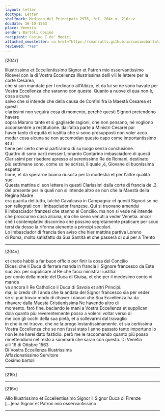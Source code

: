 ```yaml
---
layout: letter
doctype: Letter
shelfmark: Mediceo del Principato 2976, fol. 204r-v, 216r-v
docdate: 16-10-1563
place: Venezia
sender: Bartoli Cosimo
recipient: Cosimo I de' Medici
attached_newsletter: <a href="https://smansutti.github.io/cosimobartoli/texts/3079_054/">3079_054</a>
reviewed: "Yes"
---
```


[204r]  
  
  
Illustrissimo et Eccellentissimo Signor et Patron mio osservantissimo  
Ricevei con la di Vostra Eccellenza Illustrissima delli viii le lettere per la corte Cesarea,  
che si son mandate per l ordinario all'Albizo, et da lui se ne sono havute per  
Vostra Eccellenza che saranno con queste. Quanto a nuove di qua non è, cosa alcuna  
salvo che si intende che della causa de Confini fra la Maestà Cesarea et questi  
clarissimi non seguirà cosa di momento, perchè questi Signori pretendono havere  
sopra Marano tante et sì gagliarde ragioni, che non pensano, né vogliono  
acconsentire a restitutione. dall'altra parte a Ministri Cesarei par  
haver tanto di equità et iustitia che si sono presupposti non voler acco  
modar cosa alcuna se non accomodan questo capo come importantissimo et si  
tiene per certo che si partiranno di su luogo senza conclusione.  
Quattro dì sono parti messer Lionardo Contarino imbasciadore di questi  
Clarissimi per risedere apresso al serenissimo Re de Romani, destinato  
più settimane sono, come so ne scrissi, il quale ,è, Giovane di buonissima espetta  
tione, et da sperarne buona riuscita per la modestia et per l'altre qualità  
sue.  
Questa mattina ci son lettere in questi Clarissimi dalla corte di francia de .3.  
del presente per le quali non si intende altro se non che la Maestà della Regina Madre  
era guarita del tutto, talché Cavalcava in Campagna: et questi Signori se ne  
son rallegrati con l Imbasciador franzese. Qui si truovano amendui  
li imbasciador franzesi che stanno al Concilio. ma non si vede né intende  
che proccurino cosa alcuna, ma che sieno venuti a veder Venetia. ancor  
ché i contemplativi discorrino che possino segretamente praticare per scuo  
tersi da dosso la riforma atenente a principi secolari.  
Lo imbasciador di francia tien aviso che hier mattina partiva Loreno  
di Roma, molto satisfatto da Sua Santità et che passerà di qui per a Trento  
  
---  

[204v]  
  
  
et crede habbi a far buon officio per finir la cosa del Concilio  
Dicesi che il Duca di ferrara manda in francia il Signore francesco da Este  
suo zio. per supplicare al Re che facci ministrar iustitia  
per conto della morte del Duca di Giuisa, et che per il medesimo conto vi manda  
va ancora il Re Catholico il Duca di Savoia et altri Principi.  
ma, io credo cħ l anda che la andata del Signor francesco sia per veder  
se si può trovar modo di rihaver i danari che Sua Eccellenza ha da  
rihavere dalla Maestà Cristianissima Ne havendo altro di  
momento. farò fine. baciando le mani a Vostra Eccellenza et supplican  
dola quanto più reverentemente posso a volersi voltar verso di  
me con gli occhi della sua pietà, et a sollevarmi dal travaglio  
in che io mi truovo, che ne la prego instantissimamente. et sia certissima  
Vostra Eccellenza che se non fussi stato l anno passato tanto importuno io  
non le ne harei dato fastidio. però me le raccomando quanto più posso  
rimettendomi nel resto a summarii che saran con questa. Di Venetia  
alli 16 di Ottobre 1563  
Di Vostra Eccellenza Illustrissima  
Affazionatissimo Servitore  
Cosimo bartoli  
  
---  

[216r]  
  
  
  
---  

[216v]  
  
  
Allo Illustrissimo et Eccellentissimo Signor il Signor Duca di Firenze  
[...]ena Signor et Patron mio osservantissimo  
  
---  

